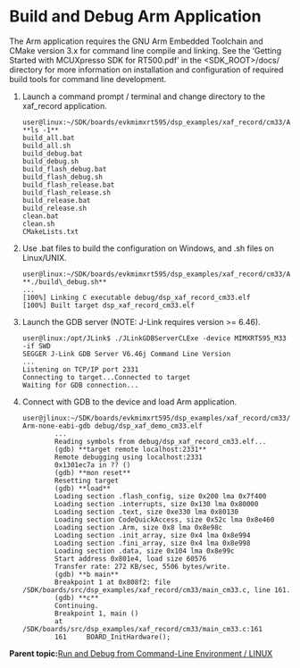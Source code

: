 # Build and Debug Arm Application

The Arm application requires the GNU Arm Embedded Toolchain and CMake version 3.x for command line compile and linking. See the ‘Getting Started with MCUXpresso SDK for RT500.pdf’ in the <SDK\_ROOT\>/docs/ directory for more information on installation and configuration of required build tools for command line development.

1.  Launch a command prompt / terminal and change directory to the xaf\_record application.

    ```
    user@linux:~/SDK/boards/evkmimxrt595/dsp_examples/xaf_record/cm33/Armgcc$ **ls -1**
    build_all.bat
    build_all.sh
    build_debug.bat
    build_debug.sh
    build_flash_debug.bat
    build_flash_debug.sh
    build_flash_release.bat
    build_flash_release.sh
    build_release.bat
    build_release.sh
    clean.bat
    clean.sh
    CMakeLists.txt
    ```

2.  Use .bat files to build the configuration on Windows, and .sh files on Linux/UNIX.

    ```
    user@linux:~/SDK/boards/evkmimxrt595/dsp_examples/xaf_record/cm33/Armgcc$ **./build\_debug.sh**
    ...
    [100%] Linking C executable debug/dsp_xaf_record_cm33.elf
    [100%] Built target dsp_xaf_record_cm33.elf
    ```

3.  Launch the GDB server \(NOTE: J-Link requires version \>= 6.46\).

    ```
    user@linux:/opt/JLink$ ./JLinkGDBServerCLExe -device MIMXRT595_M33 -if SWD
    SEGGER J-Link GDB Server V6.46j Command Line Version
    ...
    Listening on TCP/IP port 2331
    Connecting to target...Connected to target
    Waiting for GDB connection...
    ```

4.  Connect with GDB to the device and load Arm application.

    ```
    user@jlinux:~/SDK/boards/evkmimxrt595/dsp_examples/xaf_record/cm33/Armgcc$ Arm-none-eabi-gdb debug/dsp_xaf_demo_cm33.elf
            ...
            Reading symbols from debug/dsp_xaf_record_cm33.elf...
            (gdb) **target remote localhost:2331**
            Remote debugging using localhost:2331
            0x1301ec7a in ?? ()
            (gdb) **mon reset**
            Resetting target
            (gdb) **load**
            Loading section .flash_config, size 0x200 lma 0x7f400
            Loading section .interrupts, size 0x130 lma 0x80000
            Loading section .text, size 0xe330 lma 0x80130
            Loading section CodeQuickAccess, size 0x52c lma 0x8e460
            Loading section .Arm, size 0x8 lma 0x8e98c
            Loading section .init_array, size 0x4 lma 0x8e994
            Loading section .fini_array, size 0x4 lma 0x8e998
            Loading section .data, size 0x104 lma 0x8e99c
            Start address 0x801e4, load size 60576
            Transfer rate: 272 KB/sec, 5506 bytes/write.
            (gdb) **b main**
            Breakpoint 1 at 0x808f2: file /SDK/boards/src/dsp_examples/xaf_record/cm33/main_cm33.c, line 161.
            (gdb) **c**
            Continuing.
            Breakpoint 1, main ()
            at /SDK/boards/src/dsp_examples/xaf_record/cm33/main_cm33.c:161
            161     BOARD_InitHardware();
    ```


**Parent topic:**[Run and Debug from Command-Line Environment / LINUX](../topics/run_and_debug_from_command_line_environment_linux.md)

